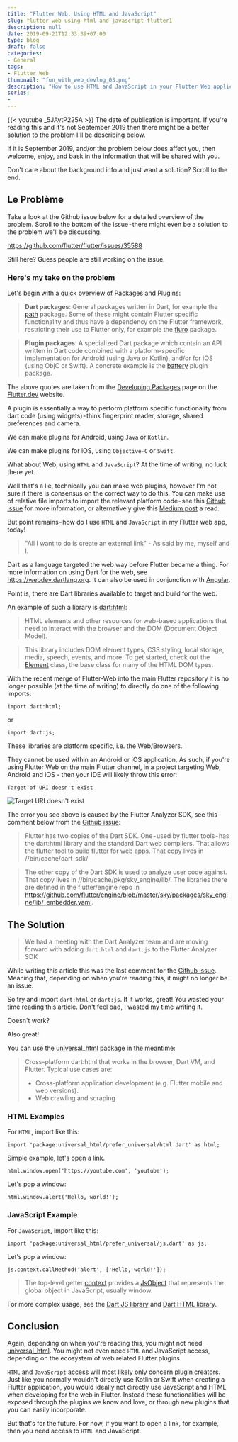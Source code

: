```yaml
---
title: "Flutter Web: Using HTML and JavaScript"
slug: flutter-web-using-html-and-javascript-flutter1
description: null
date: 2019-09-21T12:33:39+07:00
type: blog
draft: false
categories:
- General
tags:
- Flutter Web
thumbnail: "fun_with_web_devlog_03.png"
description: "How to use HTML and JavaScript in your Flutter Web application - Flutter 1.9"
series:
-
---
```

{{< youtube _5JAytP225A >}}
The date of publication is important. If you're reading this and it's not September 2019 then there might be a better solution to the problem I'll be describing below.

If it is September 2019, and/or  the problem below does affect you, then welcome, enjoy, and bask in the information that will be shared with you.

Don't care about the background info and just want a solution? Scroll to the end.

## Le Problème ##

Take a look at the Github issue below for a detailed overview of the problem. Scroll to the bottom of the issue - there might even be a solution to the problem we'll be discussing.

https://github.com/flutter/flutter/issues/35588

Still here? Guess people are still working on the issue.

### Here's my take on the problem ###

Let's begin with a quick overview of Packages and Plugins:

> **Dart packages**: General packages written in Dart, for example the [path](https://pub.dev/packages/path) package. Some of these might contain Flutter specific functionality and thus have a dependency on the Flutter framework, restricting their use to Flutter only, for example the [fluro](https://pub.dev/packages/fluro) package.

> **Plugin packages**: A specialized Dart package which contain an API written in Dart code combined with a platform-specific implementation for Android (using Java or Kotlin), and/or for iOS (using ObjC or Swift). A concrete example is the [battery](https://pub.dev/packages/battery) plugin package.

The above quotes are taken from the [Developing Packages](https://flutter.dev/docs/development/packages-and-plugins/developing-packages) page on the [Flutter.dev](https://flutter.dev) website.

A plugin is essentially a way to perform platform specific functionality from dart code (using widgets) - think fingerprint reader, storage, shared preferences and camera.

We can make plugins for Android, using `Java` or `Kotlin`.

We can make plugins for iOS, using `Objective-C` or `Swift`.

What about Web, using `HTML` and `JavaScript`? At the time of writing, no luck there yet. 

Well that's a lie, technically you can make web plugins, however I'm not sure if there is consensus on the correct way to do this. You can make use of relative file imports to import the relevant platform code - see this [Github issue](https://github.com/flutter/flutter/issues/35588) for more information, or alternatively give this [Medium post](https://medium.com/@rody.davis.jr/how-to-build-a-native-cross-platform-project-with-flutter-372b9e4b504f) a read.

But point remains - how do I use `HTML` and `JavaScript` in my Flutter web app, today!

> "All I want to do is create an external link" - As said by me, myself and I.

Dart as a language targeted the web way before Flutter became a thing. For more information on using Dart for the web, see https://webdev.dartlang.org. It can also be used in conjunction with [Angular](https://angulardart.dev/).

Point is, there are Dart libraries available to target and build for the web.

An example of such a library is [dart:html](https://api.dart.dev/stable/2.5.0/dart-html/dart-html-library.html):

> HTML elements and other resources for web-based applications that need to interact with the browser and the DOM (Document Object Model).

> This library includes DOM element types, CSS styling, local storage, media, speech, events, and more. To get started, check out the [Element](https://api.dart.dev/stable/2.5.0/dart-html/Element-class.html) class, the base class for many of the HTML DOM types.

With the recent merge of Flutter-Web into the main Flutter repository it is no longer possible (at the time of writing) to directly do one of the following imports:

```
import dart:html;
```

or

```
import dart:js;
```

These libraries are platform specific, i.e. the Web/Browsers.

They cannot be used within an Android or iOS application. As such, if you're using Flutter Web on the main Flutter channel, in a project targeting Web, Android and iOS - then your IDE will likely throw this error:

```
Target of URI doesn't exist
```

![Target URI doesn't exist](/pictures/flutter_web_html_and_javascript_support/dart_html_error.png)

The error you see above is caused by the Flutter Analyzer SDK, see this comment below from the [Github issue](https://github.com/flutter/flutter/issues/35588):

> Flutter has two copies of the Dart SDK. One - used by flutter tools - has the dart:html library and the standard Dart web compilers. That allows the flutter tool to build flutter for web apps. That copy lives in //bin/cache/dart-sdk/

> The other copy of the Dart SDK is used to analyze user code against. That copy lives in //bin/cache/pkg/sky_engine/lib/. The libraries there are defined in the flutter/engine repo in https://github.com/flutter/engine/blob/master/sky/packages/sky_engine/lib/_embedder.yaml.

## The Solution ##

> We had a meeting with the Dart Analyzer team and are moving forward with adding `dart:html` and `dart:js` to the Flutter Analyzer SDK

While writing this article this was the last comment for the [Github issue](https://github.com/flutter/flutter/issues/35588). Meaning that, depending on when you're reading this, it might no longer be an issue.

So try and import `dart:html` or `dart:js`. If it works, great! You wasted your time reading this article. Don't feel bad, I wasted my time writing it.

Doesn't work?

Also great!

You can use the [universal_html](https://pub.dev/packages/universal_html) package in the meantime:

> Cross-platform dart:html that works in the browser, Dart VM, and Flutter. Typical use cases are:
> * Cross-platform application development (e.g. Flutter mobile and web versions).
> * Web crawling and scraping

### HTML Examples ###

For `HTML`, import like this:

```
import 'package:universal_html/prefer_universal/html.dart' as html;
```

Simple example, let's open a link.

```
html.window.open('https://youtube.com', 'youtube');
```

Let's pop a window:

```
html.window.alert('Hello, world!');
```

### JavaScript Example ###

For `JavaScript`, import like this:

```
import 'package:universal_html/prefer_universal/js.dart' as js;
```

Let's pop a window:

```
js.context.callMethod('alert', ['Hello, world!']);
```

> The top-level getter [context](https://api.dartlang.org/stable/2.5.0/dart-js/context.html) provides a [JsObject](https://api.dartlang.org/stable/2.5.0/dart-js/JsObject-class.html) that represents the global object in JavaScript, usually window.

For more complex usage, see the [Dart JS library](https://api.dartlang.org/stable/2.5.0/dart-js/dart-js-library.html) and [Dart HTML library](https://api.dart.dev/stable/2.5.0/dart-html/dart-html-library.html).

## Conclusion ##

Again, depending on when you're reading this, you might not need [universal_html](https://pub.dev/packages/universal_html). You might not even need `HTML` and JavaScript access, depending on the ecosystem of web related Flutter plugins.

`HTML` and `JavaScript` access will most likely only concern plugin creators. Just like you normally wouldn't directly use Kotlin or Swift when creating a Flutter application, you would ideally not directly use JavaScript and HTML when developing for the web in Flutter. Instead these functionalities will be exposed through the plugins we know and love, or through new plugins that you can easily incorporate.

But that's for the future. For now, if you want to open a link, for example, then you need access to `HTML` and JavaScript.